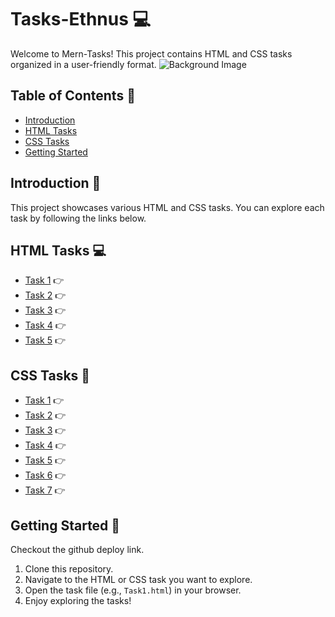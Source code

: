 # Tasks-Ethnus :computer:

Welcome to Mern-Tasks! This project contains HTML and CSS tasks organized in a user-friendly format.
![Background Image](https://user-images.githubusercontent.com/74038190/241765440-80728820-e06b-4f96-9c9e-9df46f0cc0a5.gif)

## Table of Contents :bookmark_tabs:

- [Introduction](#introduction)
- [HTML Tasks](#html-tasks)
- [CSS Tasks](#css-tasks)
- [Getting Started](#getting-started)

## Introduction :page_facing_up:

This project showcases various HTML and CSS tasks. You can explore each task by following the links below.

## HTML Tasks :computer:

- [Task 1](HTML/Task1.html) :point_right:
- [Task 2](HTML/Task2.html) :point_right:
- [Task 3](HTML/Task3.html) :point_right:
- [Task 4](HTML/Task4.html) :point_right:
- [Task 5](HTML/Task5.html) :point_right:

## CSS Tasks :art:

- [Task 1](CSS/Task1.html) :point_right:
- [Task 2](CSS/Task2.html) :point_right:
- [Task 3](CSS/Task3.html) :point_right:
- [Task 4](CSS/Task4.html) :point_right:
- [Task 5](CSS/Task5.html) :point_right:
- [Task 6](CSS/Task6.html) :point_right:
- [Task 7](CSS/Task7.html) :point_right:

## Getting Started :rocket:

Checkout the github deploy link.

1. Clone this repository.
2. Navigate to the HTML or CSS task you want to explore.
3. Open the task file (e.g., `Task1.html`) in your browser.
4. Enjoy exploring the tasks!
